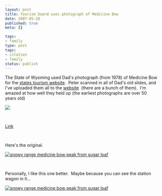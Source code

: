```yaml
---
layout: post
title: Tourism board uses photograph of Medicine Bow
date: 2007-05-28
published: true
meta: {}

tags:
- family
type: post
tags:
- citation
- family
status: publish
---
```







The State of Wyoming used Dad's photograph (from 1978) of Medicine Bow for the [states tourism website](http://wyomingtourism.org/).  Peter scanned in all of Dad's old slides, and I've uploaded them all to the [website](http://flickr.com/photos/andreweick/tags/slides/)  (there are a bunch of them).  I'm amazed at how well they held up (the earliest photographs are over 50 years old)



[![](http://media.eick.us/2011/05/516943891_65eab0b772.jpg)](http://wyomingtourism.org/cms/d/snowy_range.php)



 



[Link](http://wyomingtourism.org/cms/d/snowy_range.php)



 



Here's the original.



[![snowy range medicine bow peak from sugar loaf](http://media.eick.us/2011/05/331141205_57b58720d3.jpg)](http://www.flickr.com/photos/andreweick/331141205/ "Photo Sharing")



 



Personally, I like this one better.  Maybe because you can see the station wagon in it...



[![snowy range medicine bow peak from sugar loaf](http://media.eick.us/2011/05/331142874_1cfe341807.jpg)](http://www.flickr.com/photos/andreweick/331142874/ "Photo Sharing")

